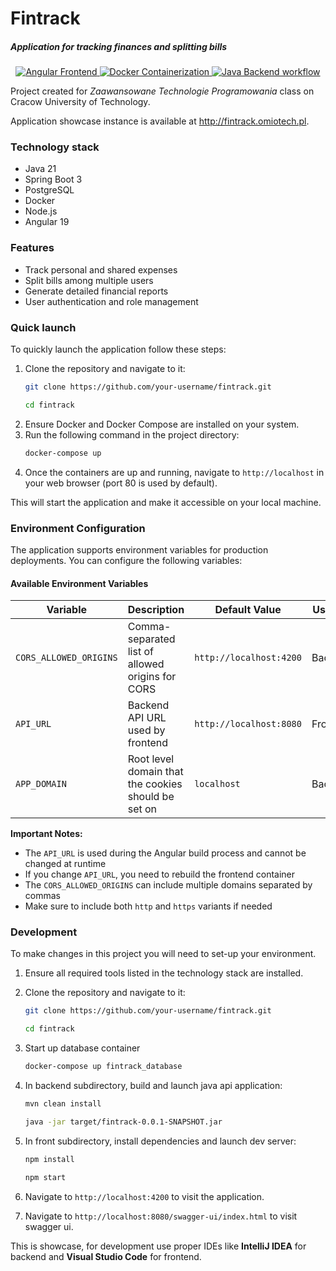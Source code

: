 # Fintrack

##### Application for tracking finances and splitting bills

<div align="center">
	<a href="https://github.com/domiotek/ztp/actions/workflows/frontend.yml">
		<img src="https://github.com/domiotek/ztp/actions/workflows/frontend.yml/badge.svg" alt="Angular Frontend">
	</a>
	<a href="https://github.com/domiotek/ztp/actions/workflows/docker.yml">
		<img src="https://github.com/domiotek/ztp/actions/workflows/docker.yml/badge.svg" alt="Docker Containerization">
	</a>
	<a href="https://github.com/domiotek/ztp/actions/workflows/backend.yml">
		<img src="https://github.com/domiotek/ztp/actions/workflows/backend.yml/badge.svg" alt="Java Backend workflow">
	</a>
</div>

Project created for _Zaawansowane Technologie Programowania_ class on Cracow University of Technology.

Application showcase instance is available at http://fintrack.omiotech.pl.

### Technology stack

- Java 21
- Spring Boot 3
- PostgreSQL
- Docker
- Node.js
- Angular 19

### Features

- Track personal and shared expenses
- Split bills among multiple users
- Generate detailed financial reports
- User authentication and role management

### Quick launch

To quickly launch the application follow these steps:

1. Clone the repository and navigate to it:
   ```bash
   git clone https://github.com/your-username/fintrack.git
   ```
   ```bash
   cd fintrack
   ```
2. Ensure Docker and Docker Compose are installed on your system.
3. Run the following command in the project directory:
   ```bash
   docker-compose up
   ```
4. Once the containers are up and running, navigate to `http://localhost` in your web browser (port 80 is used by default).

This will start the application and make it accessible on your local machine.

### Environment Configuration

The application supports environment variables for production deployments. You can configure the following variables:

#### Available Environment Variables

| Variable               | Description                                         | Default Value           | Used By  |
| ---------------------- | --------------------------------------------------- | ----------------------- | -------- |
| `CORS_ALLOWED_ORIGINS` | Comma-separated list of allowed origins for CORS    | `http://localhost:4200` | Backend  |
| `API_URL`              | Backend API URL used by frontend                    | `http://localhost:8080` | Frontend |
| `APP_DOMAIN`           | Root level domain that the cookies should be set on | `localhost`             | Backend  |

**Important Notes:**

- The `API_URL` is used during the Angular build process and cannot be changed at runtime
- If you change `API_URL`, you need to rebuild the frontend container
- The `CORS_ALLOWED_ORIGINS` can include multiple domains separated by commas
- Make sure to include both `http` and `https` variants if needed

### Development

To make changes in this project you will need to set-up your environment.

1. Ensure all required tools listed in the technology stack are installed.

2. Clone the repository and navigate to it:
   ```bash
   git clone https://github.com/your-username/fintrack.git
   ```
   ```bash
   cd fintrack
   ```
3. Start up database container
   ```bash
   docker-compose up fintrack_database
   ```
4. In backend subdirectory, build and launch java api application:
   ```bash
   mvn clean install
   ```
   ```bash
   java -jar target/fintrack-0.0.1-SNAPSHOT.jar
   ```
5. In front subdirectory, install dependencies and launch dev server:
   ```bash
   npm install
   ```
   ```bash
   npm start
   ```
6. Navigate to `http://localhost:4200` to visit the application.
7. Navigate to `http://localhost:8080/swagger-ui/index.html` to visit swagger ui.

This is showcase, for development use proper IDEs like **IntelliJ IDEA** for backend and **Visual Studio Code** for frontend.
